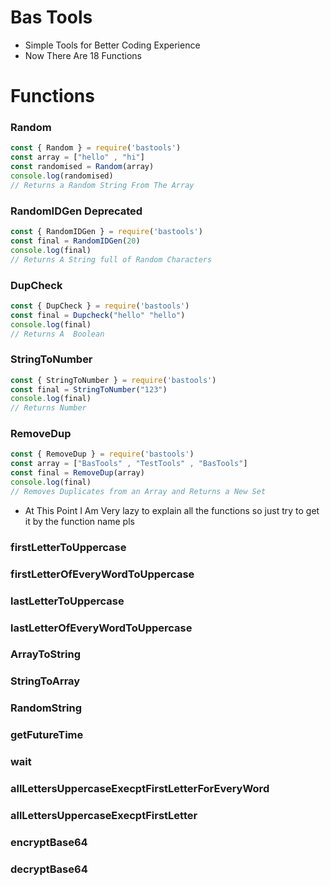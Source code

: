 # Bas Tools
- Simple Tools for Better Coding Experience
- Now There Are 18 Functions
# Functions
### Random
```js
const { Random } = require('bastools')
const array = ["hello" , "hi"]
const randomised = Random(array)
console.log(randomised)
// Returns a Random String From The Array
```
### RandomIDGen Deprecated
```js
const { RandomIDGen } = require('bastools')
const final = RandomIDGen(20)
console.log(final)
// Returns A String full of Random Characters
```
### DupCheck 
```js
const { DupCheck } = require('bastools')
const final = Dupcheck("hello" "hello")
console.log(final)
// Returns A  Boolean
```
### StringToNumber
```js
const { StringToNumber } = require('bastools')
const final = StringToNumber("123")
console.log(final)
// Returns Number
```
### RemoveDup
```js
const { RemoveDup } = require('bastools')
const array = ["BasTools" , "TestTools" , "BasTools"]
const final = RemoveDup(array)
console.log(final)
// Removes Duplicates from an Array and Returns a New Set
```

- At This Point I Am Very lazy to explain all the functions so just try to get it by the function name pls

### firstLetterToUppercase
### firstLetterOfEveryWordToUppercase
### lastLetterToUppercase
### lastLetterOfEveryWordToUppercase
### ArrayToString
### StringToArray
### RandomString
### getFutureTime
### wait
### allLettersUppercaseExecptFirstLetterForEveryWord
### allLettersUppercaseExecptFirstLetter
### encryptBase64
### decryptBase64

